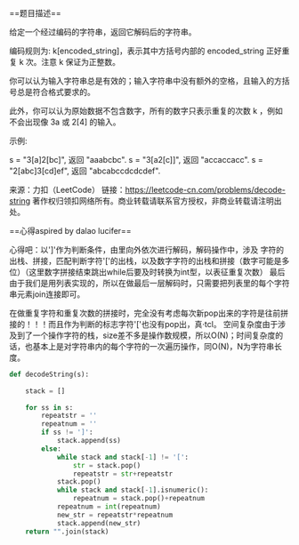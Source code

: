 ==题目描述==

给定一个经过编码的字符串，返回它解码后的字符串。

编码规则为: k[encoded_string]，表示其中方括号内部的 encoded_string 正好重复 k 次。注意 k 保证为正整数。

你可以认为输入字符串总是有效的；输入字符串中没有额外的空格，且输入的方括号总是符合格式要求的。

此外，你可以认为原始数据不包含数字，所有的数字只表示重复的次数 k ，例如不会出现像 3a 或 2[4] 的输入。

示例:

s = "3[a]2[bc]", 返回 "aaabcbc".
s = "3[a2[c]]", 返回 "accaccacc".
s = "2[abc]3[cd]ef", 返回 "abcabccdcdcdef".

来源：力扣（LeetCode）
链接：https://leetcode-cn.com/problems/decode-string
著作权归领扣网络所有。商业转载请联系官方授权，非商业转载请注明出处。

==心得aspired by dalao lucifer==

心得吧：以']'作为判断条件，由里向外依次进行解码，解码操作中，涉及 字符的出栈、拼接，匹配判断字符'['的出栈，以及数字字符的出栈和拼接（数字可能是多位）（这里数字拼接结束跳出while后要及时转换为int型，以表征重复次数）
最后由于我们是用列表实现的，所以在做最后一层解码时，只需要把列表里的每个字符串元素join连接即可。

在做重复字符和重复次数的拼接时，完全没有考虑每次新pop出来的字符是往前拼接的！！！而且作为判断的标志字符'['也没有pop出，真·tcl。
空间复杂度由于涉及到了一个操作字符的栈，size差不多是操作数规模，所以O(N)；时间复杂度的话，也基本上是对字符串内的每个字符的一次遍历操作，同O(N)，N为字符串长度。
```python
def decodeString(s):
        
    stack = []
        
    for ss in s:
        repeatstr = ''
        repeatnum = ''
        if ss != ']':
            stack.append(ss)
        else:
            while stack and stack[-1] != '[':
                str = stack.pop()
                repeatstr = str+repeatstr
            stack.pop()
            while stack and stack[-1].isnumeric():
                repeatnum = stack.pop()+repeatnum
            repeatnum = int(repeatnum)
            new_str = repeatstr*repeatnum
            stack.append(new_str)
    return "".join(stack)
```
